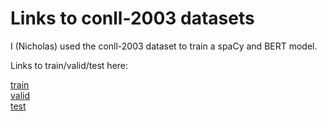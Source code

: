 # Links to conll-2003 datasets 


I (Nicholas) used the conll-2003 dataset to train a spaCy and BERT model.

Links to train/valid/test here:

[train](https://raw.githubusercontent.com/davidsbatista/NER-datasets/master/CONLL2003/train.txt)  
[valid](https://raw.githubusercontent.com/davidsbatista/NER-datasets/master/CONLL2003/valid.txt)  
[test](https://raw.githubusercontent.com/davidsbatista/NER-datasets/master/CONLL2003/test.txt)  
